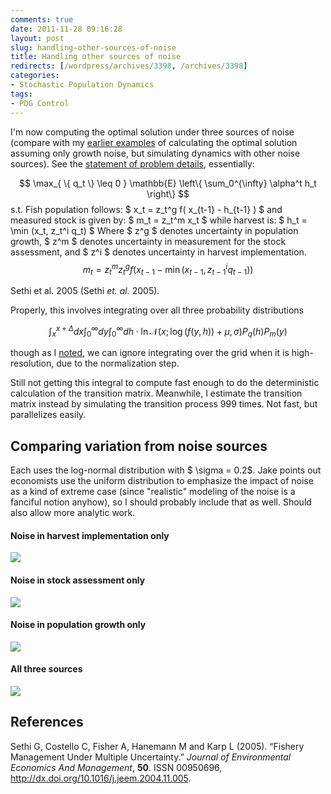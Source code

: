 ```yaml
---
comments: true
date: 2011-11-28 09:16:28
layout: post
slug: handling-other-sources-of-noise
title: Handling other sources of noise
redirects: [/wordpress/archives/3398, /archives/3398]
categories:
- Stochastic Population Dynamics
tags:
- PDG Control
---
```



I'm now computing the optimal solution under three sources of noise (compare with my [earlier examples](http://www.carlboettiger.info/archives/3296) of calculating the optimal solution assuming only growth noise, but simulating dynamics with other noise sources).  See the [statement of problem details](http://www.carlboettiger.info/archives/3313), essentially:


$$ \max_{ \{ q_t \} \leq 0 }  \mathbb{E} \left\{ \sum_0^{\infty} \alpha^t h_t \right\}  $$
s.t. 
Fish population follows: $ x_t = z_t^g f( x_{t-1} - h_{t-1} ) $
and measured stock is given by: $ m_t = z_t^m x_t $
while harvest is: $ h_t = \min (x_t, z_t^i q_t) $
Where $ z^g $ denotes uncertainty in population growth, $ z^m $ denotes uncertainty in measurement for the stock assessment, and $ z^i $ denotes uncertainty in harvest implementation.
$$ m_t = z_t^m z_t^g f\left( x_{t-1} - \min(x_{t-1}, z_{t-1}^i q_{t-1})  \right) $$

 Sethi et al. 2005 (Sethi _et. al._ 2005).  


Properly, this involves integrating over all three probability distributions

$$ \int_x^{x+\Delta} dx \int_0^{\infty}dy \int_0^{\infty} dh\cdot \ln\mathcal{N}(x; \log(f(y,h)) + \mu, \sigma) P_q(h) P_m(y) $$

though as I [noted](http://www.carlboettiger.info/archives/3325), we can ignore integrating over the grid when it is high-resolution, due to the normalization step.  

Still not getting this integral to compute fast enough to do the deterministic calculation of the transition matrix. Meanwhile, I estimate the transition matrix instead by simulating the transition process 999 times.  Not fast, but parallelizes easily. 




##  Comparing variation from noise sources 


Each uses the log-normal distribution with $ \sigma = 0.2$.  Jake points out economists use the uniform distribution to emphasize the impact of noise as a kind of extreme case (since "realistic" modeling of the noise is a fanciful notion anyhow), so I should probably include that as well. Should also allow more analytic work.  



####  Noise in harvest implementation only 



![]( http://farm8.staticflickr.com/7149/6387500545_eb5e518dd4_o.png )




####  Noise in stock assessment only 



![]( http://farm7.staticflickr.com/6232/6387500079_071c824b52_o.png )




#### Noise in population growth only 



![]( http://farm8.staticflickr.com/7013/6387499699_b477b6aa11_o.png )




####  All three sources 



![]( http://farm8.staticflickr.com/7015/6387499095_cf513cf0df_o.png )

## References

<p>Sethi G, Costello C, Fisher A, Hanemann M and Karp L (2005).
&ldquo;Fishery Management Under Multiple Uncertainty.&rdquo;
<EM>Journal of Environmental Economics And Management</EM>, <B>50</B>.
ISSN 00950696, <a href="http://dx.doi.org/10.1016/j.jeem.2004.11.005">http://dx.doi.org/10.1016/j.jeem.2004.11.005</a>.
